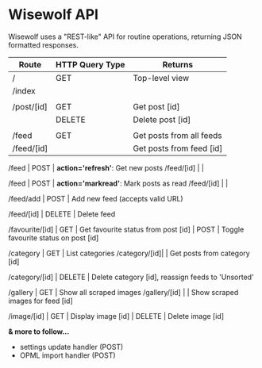 Wisewolf API
============

Wisewolf uses a "REST-like" API for routine operations, returning JSON formatted responses.

Route       | HTTP Query Type | Returns
--------------|-----------------|------------------------------
/         | GET  | Top-level view
/index    |                 |
          | |
/post/[id]    | GET             | Get post [id]
              | DELETE  | Delete post [id]
       |   |
/feed       | GET  | Get posts from all feeds
/feed/[id]    |   | Get posts from feed [id]

/feed       | POST  | **action='refresh'**: Get new posts
/feed/[id]    |   |
  
/feed       | POST  | **action='markread'**: Mark posts as read
/feed/[id]    |   |

/feed/add     | POST  | Add new feed (accepts valid URL)

/feed/[id]    | DELETE  | Delete feed

/favourite/[id] | GET           | Get favourite status from post [id]
        | POST            | Toggle favourite status on post [id]

/category     | GET  | List categories
/category/[id]|   | Get posts from category [id]

/category/[id] | DELETE  | Delete category [id], reassign feeds to 'Unsorted'

/gallery      | GET  | Show all scraped images
/gallery/[id] |   | Show scraped images for feed [id]  

/image/[id]   | GET  | Display image [id]
       | DELETE  | Delete image [id]

**& more to follow...**

- settings update handler (POST)
- OPML import handler (POST)
